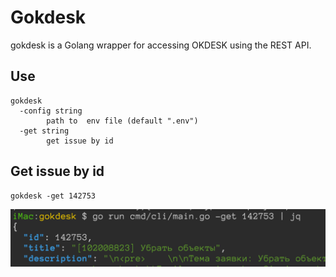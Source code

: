 # Gokdesk

gokdesk is a Golang wrapper for accessing OKDESK using the REST API.

## Use
```
gokdesk 
  -config string
        path to  env file (default ".env")
  -get string
        get issue by id
```

## Get issue by id
```
gokdesk -get 142753
```
![screen](https://raw.githubusercontent.com/alexsuslov/gokdesk/main/doc/screen.png)
